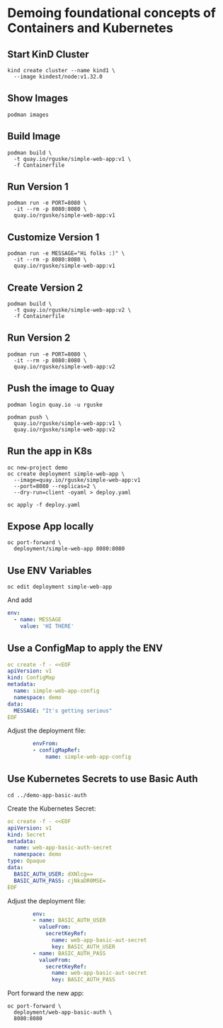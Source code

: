 # Demoing foundational concepts of Containers and Kubernetes

## Start KinD Cluster

```shell
kind create cluster --name kind1 \
  --image kindest/node:v1.32.0
```

## Show Images

```shell
podman images
```

## Build Image

```shell
podman build \
  -t quay.io/rguske/simple-web-app:v1 \
  -f Containerfile
```

## Run Version 1

```shell
podman run -e PORT=8080 \
  -it --rm -p 8080:8080 \
  quay.io/rguske/simple-web-app:v1
```

## Customize Version 1

```shell
podman run -e MESSAGE="Hi folks :)" \
  -it --rm -p 8080:8080 \
  quay.io/rguske/simple-web-app:v1
```

## Create Version 2

```shell
podman build \
  -t quay.io/rguske/simple-web-app:v2 \
  -f Containerfile
```

## Run Version 2

```shell
podman run -e PORT=8080 \
  -it --rm -p 8080:8080 \
  quay.io/rguske/simple-web-app:v2
```

## Push the image to Quay

```shell
podman login quay.io -u rguske
```

```shell
podman push \
  quay.io/rguske/simple-web-app:v1 \
  quay.io/rguske/simple-web-app:v2
```

## Run the app in K8s

```shell
oc new-project demo
oc create deployment simple-web-app \
  --image=quay.io/rguske/simple-web-app:v1 
  --port=8080 --replicas=2 \
  --dry-run=client -oyaml > deploy.yaml

oc apply -f deploy.yaml
```

## Expose App locally

```shell
oc port-forward \
  deployment/simple-web-app 8080:8080
```

## Use ENV Variables

```shell
oc edit deployment simple-web-app
```

And add

```yaml
env:
  - name: MESSAGE
    value: 'HI THERE'
```

## Use a ConfigMap to apply the ENV

```yaml
oc create -f - <<EOF
apiVersion: v1
kind: ConfigMap
metadata:
  name: simple-web-app-config
  namespace: demo
data:
  MESSAGE: "It's getting serious"
EOF
```

Adjust the deployment file:

```yaml
        envFrom:
        - configMapRef:
            name: simple-web-app-config
```

## Use Kubernetes Secrets to use Basic Auth

```shell
cd ../demo-app-basic-auth
```

Create the Kubernetes Secret:

```yaml
oc create -f - <<EOF
apiVersion: v1
kind: Secret
metadata:
  name: web-app-basic-auth-secret
  namespace: demo
type: Opaque
data:
  BASIC_AUTH_USER: dXNlcg==
  BASIC_AUTH_PASS: cjNkaDR0MSE=
EOF
```

Adjust the deployment file:

```yaml
        env:
        - name: BASIC_AUTH_USER
          valueFrom:
            secretKeyRef:
              name: web-app-basic-aut-secret
              key: BASIC_AUTH_USER
        - name: BASIC_AUTH_PASS
          valueFrom:
            secretKeyRef:
              name: web-app-basic-aut-secret
              key: BASIC_AUTH_PASS
```

Port forward the new app:

```shell
oc port-forward \
  deployment/web-app-basic-auth \
  8080:8080
```